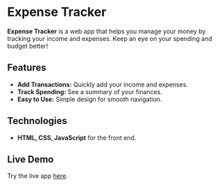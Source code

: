 # Expense Tracker

**Expense Tracker** is a web app that helps you manage your money by tracking your income and expenses. Keep an eye on your spending and budget better!

## Features

- **Add Transactions:** Quickly add your income and expenses.
- **Track Spending:** See a summary of your finances.
- **Easy to Use:** Simple design for smooth navigation.

## Technologies

- **HTML, CSS, JavaScript** for the front end.

## Live Demo

Try the live app [here](https://crystal-merlin-dsouza.github.io/expense-tracker/).

